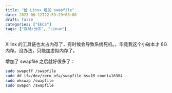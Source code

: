```yaml
---
title: "给 Linux 增加 swapfile"
date: 2023-06-12T22:59:29+08:00
draft: false
categories: ["EECS"]
tags: ["存储/分区", "Linux"]
---
```


Xilinx 的工具链也太占内存了，有时候会导致系统死机。。毕竟我这个小破本才 8G 内存。没办法，只能加虚拟内存了。

增加了 swapfile 之后就好很多了：

```bash
sudo swapoff /swapfile
sudo dd if=/dev/zero of=/swapfile bs=1M count=16384
sudo mkswap /swapfile
sudo swapon /swapfile
```